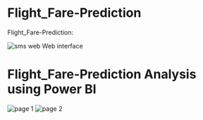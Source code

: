 # Flight_Fare-Prediction

Flight_Fare-Prediction: 

![sms web](https://github.com/Bharathkumar-ms/Flight_Fare-Prediction/assets/96257624/733dae16-6391-4d84-b1cb-8eeceac2a198)
Web interface

# Flight_Fare-Prediction Analysis using Power BI
![page 1](https://github.com/Bharathkumar-ms/Flight_Fare-Prediction/assets/96257624/824169ed-c047-4739-ab0d-304d0cc3186f)
![page 2](https://github.com/Bharathkumar-ms/Flight_Fare-Prediction/assets/96257624/c320b955-5f36-419f-b106-91e0686029fe)

